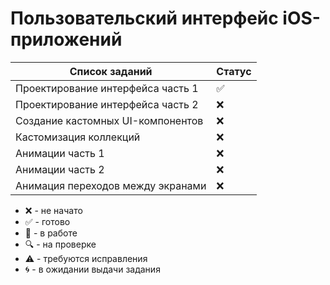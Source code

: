 # Пользовательский интерфейс iOS-приложений

| Список заданий | Статус |
|---|---|
| Проектирование интерфейса часть 1 | :white_check_mark: |
| Проектирование интерфейса часть 2 | :x: |
| Создание кастомных UI-компонентов | :x: |
| Кастомизация коллекций | :x: |
| Анимации часть 1 | :x: |
| Анимации часть 2 | :x: |
| Анимация переходов между экранами | :x: |

* :x: - не начато
* :white_check_mark: - готово
* :memo: - в работе
* :mag: - на проверке
* :warning: - требуются исправления
* :cyclone: - в ожидании выдачи задания
